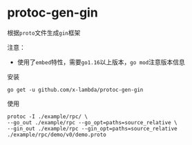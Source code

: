 # protoc-gen-gin

根据`proto`文件生成`gin`框架

注意：
* 使用了`embed`特性，需要`go1.16`以上版本，`go mod`注意版本信息
    
安装
```shell
go get -u github.com/x-lambda/protoc-gen-gin
```

使用
```shell
protoc -I ./example/rpc/ \
--go_out ./example/rpc --go_opt=paths=source_relative \
--gin_out ./example/rpc --gin_opt=paths=source_relative ./example/rpc/demo/v0/demo.proto
```